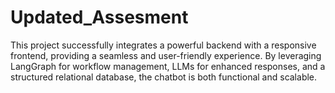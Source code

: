 # Updated_Assesment
This project successfully integrates a powerful backend with a responsive frontend, providing a seamless and user-friendly experience. By leveraging LangGraph for workflow management, LLMs for enhanced responses, and a structured relational database, the chatbot is both functional and scalable. 
